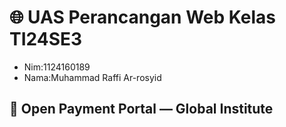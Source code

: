 # 🌐 UAS Perancangan Web Kelas TI24SE3  
  - Nim:1124160189
  - Nama:Muhammad Raffi Ar-rosyid
## 📄 Open Payment Portal — Global Institute
